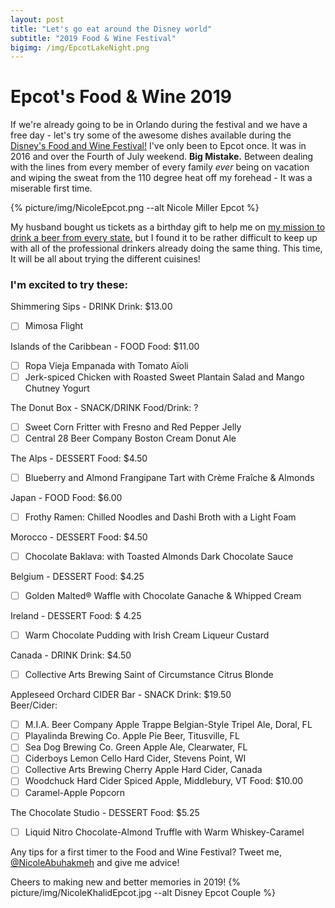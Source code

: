 ```yaml
---
layout: post
title: "Let's go eat around the Disney world"
subtitle: "2019 Food & Wine Festival"
bigimg: /img/EpcotLakeNight.png
---
```


# Epcot's Food & Wine 2019

If we're already going to be in Orlando during the festival and we have a free day - let's try some of the awesome dishes available during the 
[Disney's Food and Wine Festival!](https://disneyworld.disney.go.com/dining/epcot/food-wine-marketplaces/) 
I've only been to Epcot once. It was in 2016 and over the Fourth of July weekend. **Big Mistake.** 
Between dealing with the lines from every member of every family *ever* being on vacation and wiping the sweat from the 110 degree heat off my forehead - It was a miserable first time.  

{% picture/img/NicoleEpcot.png --alt Nicole Miller Epcot %}

 My husband bought us tickets as a birthday gift to help me on [my mission to drink a beer from every state.](https://www.wanderinglush.com/2017-05-20-untappd-data/) but I found it to be rather difficult to keep up with all of the professional drinkers already doing the same thing.  This time, It will be all about trying the different cuisines! 

### I'm excited to try these: 

Shimmering Sips - DRINK
Drink: $13.00
 - [ ] Mimosa Flight

Islands of the Caribbean - FOOD
Food: $11.00
 - [ ] Ropa Vieja Empanada with Tomato Aïoli
 - [ ] Jerk-spiced Chicken with Roasted Sweet Plantain Salad and Mango Chutney Yogurt

The Donut Box - SNACK/DRINK
Food/Drink: ?
 - [ ] Sweet Corn Fritter with Fresno and Red Pepper Jelly
 - [ ] Central 28 Beer Company Boston Cream Donut Ale

The Alps - DESSERT
Food: $4.50
 - [ ] Blueberry and Almond Frangipane Tart with Crème Fraîche & Almonds	

Japan - FOOD
Food: $6.00
 - [ ] Frothy Ramen: Chilled Noodles and Dashi Broth with a Light Foam

Morocco - DESSERT
Food: $4.50
 - [ ] Chocolate Baklava: with Toasted Almonds  Dark Chocolate Sauce

Belgium - DESSERT
Food: $4.25
 - [ ] Golden Malted® Waffle with Chocolate Ganache & Whipped Cream

Ireland - DESSERT
Food: $ 4.25
 - [ ] Warm Chocolate Pudding with Irish Cream Liqueur Custard

Canada - DRINK
Drink: $4.50
 - [ ] Collective Arts Brewing Saint of Circumstance Citrus Blonde

Appleseed Orchard CIDER Bar - SNACK
Drink: $19.50	
Beer/Cider:
 - [ ] M.I.A. Beer Company Apple Trappe Belgian-Style Tripel Ale, Doral, FL
 - [ ] Playalinda Brewing Co. Apple Pie Beer, Titusville, FL
 - [ ] Sea Dog Brewing Co. Green Apple Ale, Clearwater, FL
 - [ ] Ciderboys Lemon Cello Hard Cider, Stevens Point, WI
 - [ ] Collective Arts Brewing Cherry Apple Hard Cider, Canada
 - [ ] Woodchuck Hard Cider Spiced Apple, Middlebury, VT
Food: $10.00
 - [ ] Caramel-Apple Popcorn

The Chocolate Studio - DESSERT
Food: $5.25
 - [ ]  Liquid Nitro Chocolate-Almond Truffle with Warm Whiskey-Caramel



Any tips for a first timer to the Food and Wine Festival?  Tweet me, [@NicoleAbuhakmeh](https://twitter.com/nicoleabuhakmeh) and give me advice! 

Cheers to making new and better memories in 2019!
{% picture/img/NicoleKhalidEpcot.jpg --alt Disney Epcot Couple %}
